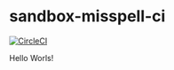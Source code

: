 # sandbox-misspell-ci

[![CircleCI](https://circleci.com/gh/kakakakakku/sandbox-misspell-ci.svg?style=svg)](https://circleci.com/gh/kakakakakku/sandbox-misspell-ci)

Hello Worls!
